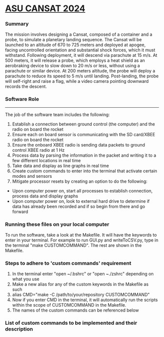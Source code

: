 # **[ASU CANSAT 2024](https://cansatcompetition.com/mission.html)**

### Summary
The mission involves designing a Cansat, composed of a container and a probe, to simulate a planetary landing sequence. The Cansat will be launched to an altitude of 670 to 725 meters and deployed at apogee, facing uncontrolled orientation and substantial shock forces, which it must withstand. Following deployment, it will descend via parachute at 15 m/s. At 500 meters, it will release a probe, which employs a heat shield as an aerobraking device to slow down to 20 m/s or less, without using a parachute or similar device. At 200 meters altitude, the probe will deploy a parachute to reduce its speed to 5 m/s until landing. Post-landing, the probe will self-right and raise a flag, while a video camera pointing downward records the descent.

### Software Role
---
The job of the software team includes the following:
1. Establish a connection between ground control (the computer) and the radio on board the rocket
2. Ensure each on board sensor is communicating with the SD card/XBEE radio on board the rocket
3. Ensure the onboard XBEE radio is sending data packets to ground control XBEE radio at 1 Hz
4. Process data by parsing the information in the packet and writing it to a few different locations in real time
5. Take data and display as line graphs in real time
6. Create custom commands to enter into the terminal that activate certain modes and sensors
7. Mitigate processor resets by creating an option to do the following:
  - Upon computer power on, start all processes to establish connection, process data and display graphs
  - Upon computer power on, look to external hard drive to determine if data has already been recorded and if so begin from there and go forward

### Running these files on your local computer
To run the software, take a look at the Makefile. It will have the keywords to enter in your terminal. For example to run GUI.py and writeToCSV.py, type in the terminal "make CUSTOMCOMMAND". The rest are shown in the Makefile.

### Steps to adhere to 'custom commands' requirement
1. In the terminal enter "open ~/.bshrc" or "open ~./zshrc" depending on what you use
2. Make a new alias for any of the custom keywords in the Makefile as such
3. alias CMD="make -C /path/to/your/repository CUSTOMCOMMAND"
4. Now if you enter CMD in the terminal, it will automatically run the scripts within the scope of CUSTOMCOMMAND in the Makefile.
5. The names of the custom commands can be referenced below

### List of custom commands to be implemented and their description


   
